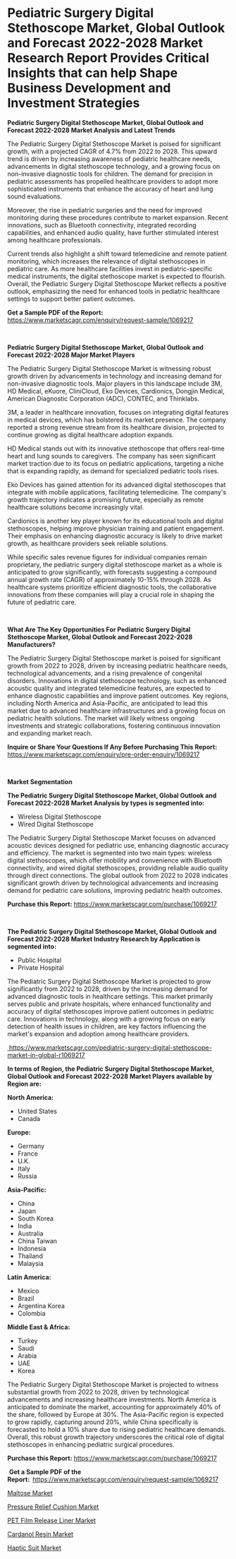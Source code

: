 <p><h1>Pediatric Surgery Digital Stethoscope Market, Global Outlook and Forecast 2022-2028 Market Research Report Provides Critical Insights that can help Shape Business Development and Investment Strategies</h1></p><p><strong>Pediatric Surgery Digital Stethoscope Market, Global Outlook and Forecast 2022-2028 Market Analysis and Latest Trends</strong></p>
<p><p>The Pediatric Surgery Digital Stethoscope Market is poised for significant growth, with a projected CAGR of 4.7% from 2022 to 2028. This upward trend is driven by increasing awareness of pediatric healthcare needs, advancements in digital stethoscope technology, and a growing focus on non-invasive diagnostic tools for children. The demand for precision in pediatric assessments has propelled healthcare providers to adopt more sophisticated instruments that enhance the accuracy of heart and lung sound evaluations.</p><p>Moreover, the rise in pediatric surgeries and the need for improved monitoring during these procedures contribute to market expansion. Recent innovations, such as Bluetooth connectivity, integrated recording capabilities, and enhanced audio quality, have further stimulated interest among healthcare professionals.</p><p>Current trends also highlight a shift toward telemedicine and remote patient monitoring, which increases the relevance of digital stethoscopes in pediatric care. As more healthcare facilities invest in pediatric-specific medical instruments, the digital stethoscope market is expected to flourish. Overall, the Pediatric Surgery Digital Stethoscope Market reflects a positive outlook, emphasizing the need for enhanced tools in pediatric healthcare settings to support better patient outcomes.</p></p>
<p><strong>Get a Sample PDF of the Report:&nbsp;</strong> <a href="https://www.marketscagr.com/enquiry/request-sample/1069217">https://www.marketscagr.com/enquiry/request-sample/1069217</a></p>
<p>&nbsp;</p>
<p><strong>Pediatric Surgery Digital Stethoscope Market, Global Outlook and Forecast 2022-2028 Major Market Players</strong></p>
<p><p>The Pediatric Surgery Digital Stethoscope Market is witnessing robust growth driven by advancements in technology and increasing demand for non-invasive diagnostic tools. Major players in this landscape include 3M, HD Medical, eKuore, CliniCloud, Eko Devices, Cardionics, Dongjin Medical, American Diagnostic Corporation (ADC), CONTEC, and Thinklabs.</p><p>3M, a leader in healthcare innovation, focuses on integrating digital features in medical devices, which has bolstered its market presence. The company reported a strong revenue stream from its healthcare division, projected to continue growing as digital healthcare adoption expands.</p><p>HD Medical stands out with its innovative stethoscope that offers real-time heart and lung sounds to caregivers. The company has seen significant market traction due to its focus on pediatric applications, targeting a niche that is expanding rapidly, as demand for specialized pediatric tools rises.</p><p>Eko Devices has gained attention for its advanced digital stethoscopes that integrate with mobile applications, facilitating telemedicine. The company's growth trajectory indicates a promising future, especially as remote healthcare solutions become increasingly vital.</p><p>Cardionics is another key player known for its educational tools and digital stethoscopes, helping improve physician training and patient engagement. Their emphasis on enhancing diagnostic accuracy is likely to drive market growth, as healthcare providers seek reliable solutions.</p><p>While specific sales revenue figures for individual companies remain proprietary, the pediatric surgery digital stethoscope market as a whole is anticipated to grow significantly, with forecasts suggesting a compound annual growth rate (CAGR) of approximately 10-15% through 2028. As healthcare systems prioritize efficient diagnostic tools, the collaborative innovations from these companies will play a crucial role in shaping the future of pediatric care.</p></p>
<p>&nbsp;</p>
<p><strong>What Are The Key Opportunities For Pediatric Surgery Digital Stethoscope Market, Global Outlook and Forecast 2022-2028 Manufacturers?</strong></p>
<p><p>The Pediatric Surgery Digital Stethoscope market is poised for significant growth from 2022 to 2028, driven by increasing pediatric healthcare needs, technological advancements, and a rising prevalence of congenital disorders. Innovations in digital stethoscope technology, such as enhanced acoustic quality and integrated telemedicine features, are expected to enhance diagnostic capabilities and improve patient outcomes. Key regions, including North America and Asia-Pacific, are anticipated to lead this market due to advanced healthcare infrastructures and a growing focus on pediatric health solutions. The market will likely witness ongoing investments and strategic collaborations, fostering continuous innovation and expanding market reach.</p></p>
<p><strong>Inquire or Share Your Questions If Any Before Purchasing This Report:</strong> <a href="https://www.marketscagr.com/enquiry/pre-order-enquiry/1069217">https://www.marketscagr.com/enquiry/pre-order-enquiry/1069217</a></p>
<p>&nbsp;</p>
<p><strong>Market Segmentation</strong></p>
<p><strong>The Pediatric Surgery Digital Stethoscope Market, Global Outlook and Forecast 2022-2028 Market Analysis by types is segmented into:</strong></p>
<p><ul><li>Wireless Digital Stethoscope</li><li>Wired Digital Stethoscope</li></ul></p>
<p><p>The Pediatric Surgery Digital Stethoscope Market focuses on advanced acoustic devices designed for pediatric use, enhancing diagnostic accuracy and efficiency. The market is segmented into two main types: wireless digital stethoscopes, which offer mobility and convenience with Bluetooth connectivity, and wired digital stethoscopes, providing reliable audio quality through direct connections. The global outlook from 2022 to 2028 indicates significant growth driven by technological advancements and increasing demand for pediatric care solutions, improving pediatric health outcomes.</p></p>
<p><strong>Purchase this Report:&nbsp;</strong><a href="https://www.marketscagr.com/purchase/1069217">https://www.marketscagr.com/purchase/1069217</a></p>
<p>&nbsp;</p>
<p><strong>The Pediatric Surgery Digital Stethoscope Market, Global Outlook and Forecast 2022-2028 Market Industry Research by Application is segmented into:</strong></p>
<p><ul><li>Public Hospital</li><li>Private Hospital</li></ul></p>
<p><p>The Pediatric Surgery Digital Stethoscope Market is projected to grow significantly from 2022 to 2028, driven by the increasing demand for advanced diagnostic tools in healthcare settings. This market primarily serves public and private hospitals, where enhanced functionality and accuracy of digital stethoscopes improve patient outcomes in pediatric care. Innovations in technology, along with a growing focus on early detection of health issues in children, are key factors influencing the market's expansion and adoption among healthcare providers.</p></p>
<p><a href="https://www.marketscagr.com/pediatric-surgery-digital-stethoscope-market-in-global-r1069217">&nbsp;https://www.marketscagr.com/pediatric-surgery-digital-stethoscope-market-in-global-r1069217</a></p>
<p><strong>In terms of Region, the Pediatric Surgery Digital Stethoscope Market, Global Outlook and Forecast 2022-2028 Market Players available by Region are:</strong></p>
<p>
    <p> <strong> North America: </strong>
        <ul>
            <li>United States</li>
            <li>Canada</li>
        </ul>
        </p> 
    <p> <strong> Europe: </strong>
        <ul>
            <li>Germany</li>
            <li>France</li>
            <li>U.K.</li>
            <li>Italy</li>
            <li>Russia</li>
        </ul>
        </p> 
    <p> <strong> Asia-Pacific: </strong>
        <ul>
            <li>China</li>
            <li>Japan</li>
            <li>South Korea</li>
            <li>India</li>
            <li>Australia</li>
            <li>China Taiwan</li>
            <li>Indonesia</li>
            <li>Thailand</li>
            <li>Malaysia</li>
        </ul>
        </p> 
    <p> <strong> Latin America: </strong>
        <ul>
            <li>Mexico</li>
            <li>Brazil</li>
            <li>Argentina Korea</li>
            <li>Colombia</li>
        </ul>
        </p> 
    <p> <strong> Middle East & Africa: </strong>
        <ul>
            <li>Turkey</li>
            <li>Saudi</li>
            <li>Arabia</li>
            <li>UAE</li>
            <li>Korea</li>
        </ul>
    </p>
    </p>
<p><p>The Pediatric Surgery Digital Stethoscope Market is projected to witness substantial growth from 2022 to 2028, driven by technological advancements and increasing healthcare investments. North America is anticipated to dominate the market, accounting for approximately 40% of the share, followed by Europe at 30%. The Asia-Pacific region is expected to grow rapidly, capturing around 20%, while China specifically is forecasted to hold a 10% share due to rising pediatric healthcare demands. Overall, this robust growth trajectory underscores the critical role of digital stethoscopes in enhancing pediatric surgical procedures.</p></p>
<p><strong>Purchase this Report: </strong><a href="https://www.marketscagr.com/purchase/1069217">https://www.marketscagr.com/purchase/1069217</a></p>
<p>&nbsp;<strong>Get a Sample PDF of the Report:&nbsp;&nbsp;</strong><a href="https://www.marketscagr.com/enquiry/request-sample/1069217">https://www.marketscagr.com/enquiry/request-sample/1069217</a></p>
<p><strong></strong></p>
<p><p><a href="https://www.linkedin.com/pulse/global-maltose-market-size-trends-analysis-regional-outlook-56kae?trackingId=2pq3a5GRT62%2FphUmFlGY%2Bg%3D%3D">Maltose Market</a></p><p><a href="https://medium.com/@lylaberge/the-global-pressure-relief-cushion-market-identifies-drivers-restraints-opportunities-and-29dae21fb380">Pressure Relief Cushion Market</a></p><p><a href="https://issuu.com/reportprime-2/docs/pet-film-release-liner-market-size-_cbb29d96023419">PET Film Release Liner Market</a></p><p><a href="https://issuu.com/reportprime-2/docs/cardanol-resin-market-size-2030.ppt_ee4ffdc34f3fb9">Cardanol Resin Market</a></p><p><a href="https://medium.com/@sofie-mulder/the-haptic-suit-market-report-analyzes-important-operational-and-performance-data-so-one-may-2260b1c4bd68">Haptic Suit Market</a></p></p>